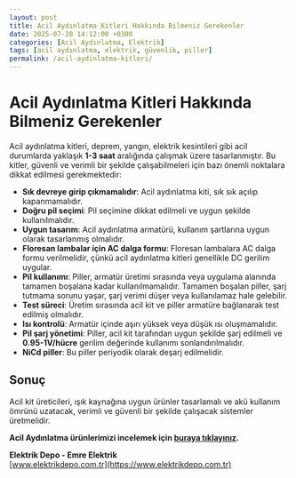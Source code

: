 ```yaml
---
layout: post
title: Acil Aydınlatma Kitleri Hakkında Bilmeniz Gerekenler
date: 2025-07-28 14:12:00 +0300
categories: [Acil Aydınlatma, Elektrik]
tags: [acil aydınlatma, elektrik, güvenlik, piller]
permalink: /acil-aydinlatma-kitleri/
---
```


# Acil Aydınlatma Kitleri Hakkında Bilmeniz Gerekenler

Acil aydınlatma kitleri, deprem, yangın, elektrik kesintileri gibi acil durumlarda yaklaşık **1-3 saat** aralığında çalışmak üzere tasarlanmıştır. Bu kitler, güvenli ve verimli bir şekilde çalışabilmeleri için bazı önemli noktalara dikkat edilmesi gerekmektedir:

- **Sık devreye girip çıkmamalıdır**: Acil aydınlatma kiti, sık sık açılıp kapanmamalıdır.
- **Doğru pil seçimi**: Pil seçimine dikkat edilmeli ve uygun şekilde kullanılmalıdır.
- **Uygun tasarım**: Acil aydınlatma armatürü, kullanım şartlarına uygun olarak tasarlanmış olmalıdır.
- **Floresan lambalar için AC dalga formu**: Floresan lambalara AC dalga formu verilmelidir, çünkü acil aydınlatma kitleri genellikle DC gerilim uygular.
- **Pil kullanımı**: Piller, armatür üretimi sırasında veya uygulama alanında tamamen boşalana kadar kullanılmamalıdır. Tamamen boşalan piller, şarj tutmama sorunu yaşar, şarj verimi düşer veya kullanılamaz hale gelebilir.
- **Test süreci**: Üretim sırasında acil kit ve piller armatüre bağlanarak test edilmiş olmalıdır.
- **Isı kontrolü**: Armatür içinde aşırı yüksek veya düşük ısı oluşmamalıdır.
- **Pil şarj yönetimi**: Piller, acil kit tarafından uygun şekilde şarj edilmeli ve **0.95-1V/hücre** gerilim değerinde kullanımı sonlandırılmalıdır.
- **NiCd piller**: Bu piller periyodik olarak deşarj edilmelidir.

## Sonuç

Acil kit üreticileri, ışık kaynağına uygun ürünler tasarlamalı ve akü kullanım ömrünü uzatacak, verimli ve güvenli bir şekilde çalışacak sistemler üretmelidir.

**Acil Aydınlatma ürünlerimizi incelemek için [buraya tıklayınız](https://www.elektrikdepo.com.tr).**

**Elektrik Depo - Emre Elektrik**  
[www.elektrikdepo.com.tr](https://www.elektrikdepo.com.tr)